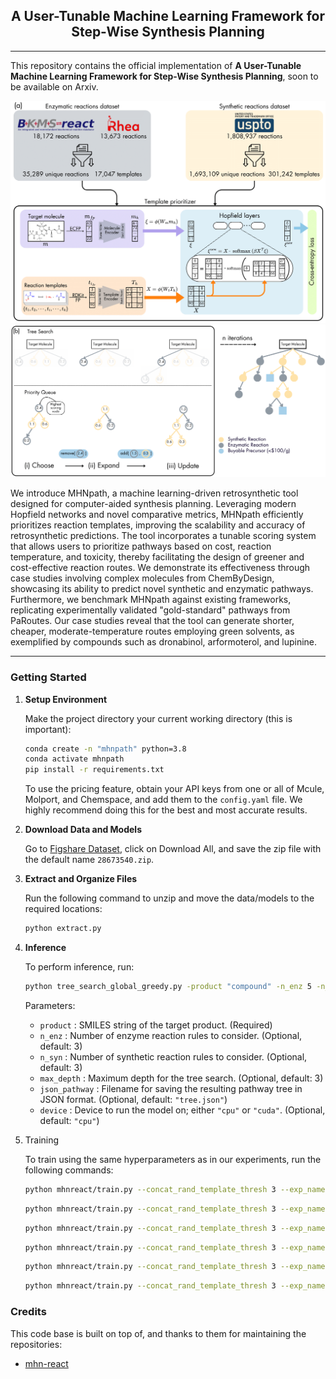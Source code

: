 <div align="center">
<h2>A User-Tunable Machine Learning Framework for Step-Wise Synthesis Planning</h2>

</div>

---

This repository contains the official implementation of **A User-Tunable Machine Learning Framework for Step-Wise Synthesis Planning**, soon to be available on Arxiv.

![1a](assets/1a.png)  
![1b](assets/1b.png)

We introduce MHNpath, a machine learning-driven retrosynthetic tool designed for computer-aided synthesis planning. Leveraging modern Hopfield networks and novel comparative metrics, MHNpath efficiently prioritizes reaction templates, improving the scalability and accuracy of retrosynthetic predictions. The tool incorporates a tunable scoring system that allows users to prioritize pathways based on cost, reaction temperature, and toxicity, thereby facilitating the design of greener and cost-effective reaction routes. We demonstrate its effectiveness through case studies involving complex molecules from ChemByDesign, showcasing its ability to predict novel synthetic and enzymatic pathways. Furthermore, we benchmark MHNpath against existing frameworks, replicating experimentally validated "gold-standard" pathways from PaRoutes. Our case studies reveal that the tool can generate shorter, cheaper, moderate-temperature routes employing green solvents, as exemplified by compounds such as dronabinol, arformoterol, and lupinine.

---

### Getting Started

1. **Setup Environment**

   Make the project directory your current working directory (this is important):

   ```bash
   conda create -n "mhnpath" python=3.8
   conda activate mhnpath
   pip install -r requirements.txt
   ```
   To use the pricing feature, obtain your API keys from one or all of Mcule, Molport, and Chemspace, and add them to the `config.yaml` file. We highly recommend doing this for the best and most accurate results.

2. **Download Data and Models**

   Go to [Figshare Dataset](https://figshare.com/articles/dataset/Training_data_trained_models_and_other_required_files_for_A_User-Tunable_Machine_Learning_Framework_for_Step-Wise_Synthesis_Planning_/28673540), click on Download All, and save the zip file with the default name `28673540.zip`.

3. **Extract and Organize Files**

   Run the following command to unzip and move the data/models to the required locations:

   ```bash
   python extract.py
   ```

4. **Inference**

   To perform inference, run:
   ```bash
   python tree_search_global_greedy.py -product "compound" -n_enz 5 -n_syn 5 -max_depth 5 -json_pathway "tree.json" -device "cuda"
   ```

   Parameters:
   - `product` : SMILES string of the target product. (Required)
   - `n_enz` : Number of enzyme reaction rules to consider. (Optional, default: 3)
   - `n_syn` : Number of synthetic reaction rules to consider. (Optional, default: 3)
   - `max_depth` : Maximum depth for the tree search. (Optional, default: 3)
   - `json_pathway` : Filename for saving the resulting pathway tree in JSON format. (Optional, default: `"tree.json"`)
   - `device` : Device to run the model on; either `"cpu"` or `"cuda"`. (Optional, default: `"cpu"`)

5. Training

   To train using the same hyperparameters as in our experiments, run the following commands:

   ```bash
   python mhnreact/train.py --concat_rand_template_thresh 3 --exp_name enz_final --ssretroeval True --csv_path data/enz_mhn_shuffled.csv --save_model True --seed 0 --epoch 11 --dropout 0.01 --lr 1e-4 --hopf_beta 0.035 --hopf_association_activation 'Tanh' --norm_input False --temp_encoder_layers 2 --batch_size 32 > enz_final.txt
   ```
   ```bash
   python mhnreact/train.py --concat_rand_template_thresh 3 --exp_name syn1_final --ssretroeval True --csv_path data/syn_mhn_split_1.csv --save_model True --seed 0 --epoch 11 --dropout 0.01 --lr 1e-4 --hopf_beta 0.035 --hopf_association_activation 'Tanh' --norm_input False --temp_encoder_layers 2 --batch_size 32 > syn1_final.txt
   ```
   ```bash
   python mhnreact/train.py --concat_rand_template_thresh 3 --exp_name syn2_final --ssretroeval True --csv_path data/syn_mhn_split_2.csv --save_model True --seed 0 --epoch 11 --dropout 0.01 --lr 1e-4 --hopf_beta 0.035 --hopf_association_activation 'Tanh' --norm_input False --temp_encoder_layers 2 --batch_size 32 > syn2_final.txt
   ```
   ```bash
   python mhnreact/train.py --concat_rand_template_thresh 3 --exp_name syn3_final --ssretroeval True --csv_path data/syn_mhn_split_3.csv --save_model True --seed 0 --epoch 11 --dropout 0.01 --lr 1e-4 --hopf_beta 0.035 --hopf_association_activation 'Tanh' --norm_input False --temp_encoder_layers 2 --batch_size 32 > syn3_final.txt
   ```
   ```bash
   python mhnreact/train.py --concat_rand_template_thresh 3 --exp_name syn4_final --ssretroeval True --csv_path data/syn_mhn_split_4.csv --save_model True --seed 0 --epoch 11 --dropout 0.01 --lr 1e-4 --hopf_beta 0.035 --hopf_association_activation 'Tanh' --norm_input False --temp_encoder_layers 2 --batch_size 32 > syn4_final.txt
   ```
   ```bash
   python mhnreact/train.py --concat_rand_template_thresh 3 --exp_name syn5_final --ssretroeval True --csv_path data/syn_mhn_split_5.csv --save_model True --seed 0 --epoch 11 --dropout 0.01 --lr 1e-4 --hopf_beta 0.035 --hopf_association_activation 'Tanh' --norm_input False --temp_encoder_layers 2 --batch_size 32 > syn5_final.txt
   ```

### Credits

This code base is built on top of, and thanks to them for maintaining the repositories:

- [mhn-react](https://github.com/ml-jku/mhn-react)
